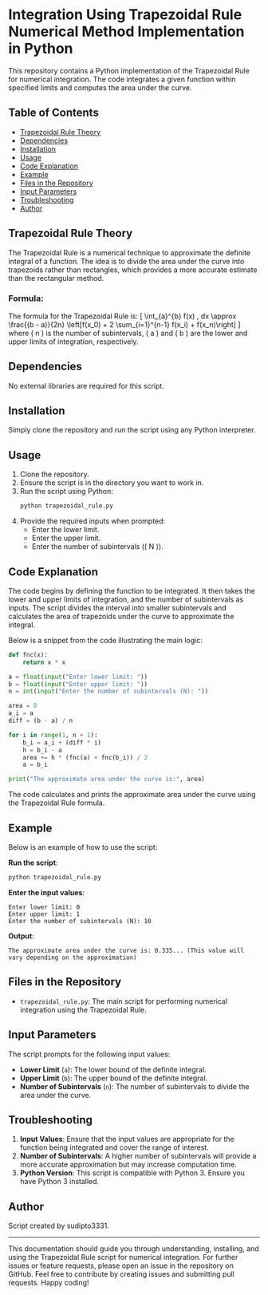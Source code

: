 # Integration Using Trapezoidal Rule Numerical Method Implementation in Python

This repository contains a Python implementation of the Trapezoidal Rule for numerical integration. The code integrates a given function within specified limits and computes the area under the curve.

## Table of Contents
- [Trapezoidal Rule Theory](#trapezoidal-rule-theory)
- [Dependencies](#dependencies)
- [Installation](#installation)
- [Usage](#usage)
- [Code Explanation](#code-explanation)
- [Example](#example)
- [Files in the Repository](#files-in-the-repository)
- [Input Parameters](#input-parameters)
- [Troubleshooting](#troubleshooting)
- [Author](#author)

## Trapezoidal Rule Theory
The Trapezoidal Rule is a numerical technique to approximate the definite integral of a function. The idea is to divide the area under the curve into trapezoids rather than rectangles, which provides a more accurate estimate than the rectangular method.

### Formula:
The formula for the Trapezoidal Rule is:
   \[
   \int_{a}^{b} f(x) \, dx \approx \frac{(b - a)}{2n} \left[f(x_0) + 2 \sum_{i=1}^{n-1} f(x_i) + f(x_n)\right]
   \]
where \( n \) is the number of subintervals, \( a \) and \( b \) are the lower and upper limits of integration, respectively.

## Dependencies
No external libraries are required for this script.

## Installation
Simply clone the repository and run the script using any Python interpreter.

## Usage
1. Clone the repository.
2. Ensure the script is in the directory you want to work in.
3. Run the script using Python:
    ```sh
    python trapezoidal_rule.py
    ```
4. Provide the required inputs when prompted:
    - Enter the lower limit.
    - Enter the upper limit.
    - Enter the number of subintervals (\( N \)).

## Code Explanation
The code begins by defining the function to be integrated. It then takes the lower and upper limits of integration, and the number of subintervals as inputs. The script divides the interval into smaller subintervals and calculates the area of trapezoids under the curve to approximate the integral.

Below is a snippet from the code illustrating the main logic:

```python
def fnc(x):
    return x * x

a = float(input("Enter lower limit: "))
b = float(input("Enter upper limit: "))
n = int(input("Enter the number of subintervals (N): "))

area = 0
a_i = a
diff = (b - a) / n

for i in range(1, n + 1):
    b_i = a_i + (diff * i)
    h = b_i - a
    area += h * (fnc(a) + fnc(b_i)) / 2
    a = b_i

print("The approximate area under the curve is:", area)
```

The code calculates and prints the approximate area under the curve using the Trapezoidal Rule formula.

## Example
Below is an example of how to use the script:

**Run the script**:
```sh
python trapezoidal_rule.py
```

**Enter the input values**:
```
Enter lower limit: 0
Enter upper limit: 1
Enter the number of subintervals (N): 10
```

**Output**:
```
The approximate area under the curve is: 0.335... (This value will vary depending on the approximation)
```

## Files in the Repository
- `trapezoidal_rule.py`: The main script for performing numerical integration using the Trapezoidal Rule.

## Input Parameters
The script prompts for the following input values:
- **Lower Limit** (`a`): The lower bound of the definite integral.
- **Upper Limit** (`b`): The upper bound of the definite integral.
- **Number of Subintervals** (`n`): The number of subintervals to divide the area under the curve.

## Troubleshooting
1. **Input Values**: Ensure that the input values are appropriate for the function being integrated and cover the range of interest.
2. **Number of Subintervals**: A higher number of subintervals will provide a more accurate approximation but may increase computation time.
3. **Python Version**: This script is compatible with Python 3. Ensure you have Python 3 installed.

## Author
Script created by sudipto3331.

---

This documentation should guide you through understanding, installing, and using the Trapezoidal Rule script for numerical integration. For further issues or feature requests, please open an issue in the repository on GitHub. Feel free to contribute by creating issues and submitting pull requests. Happy coding!
